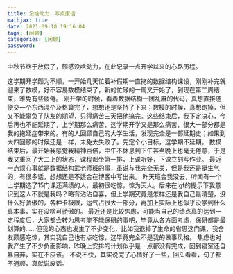 ```yaml
---
title: 没啥动力，写点废话
mathjax: true
date: 2021-09-18 19:16:04
tags: [闲聊]
categories: [闲聊]
password:
---
```


中秋节终于放假了，颇感没啥动力，在此记录一点开学以来的心路历程。

<!-- more -->

这学期开学颇为不顺，一开始几天忙着补假期一直拖的数据结构课设，刚刚补完就迎来了数模，好不容易数模结束了，新的忙碌的一周又开始了，到现在第二周结束，难免有些疲倦。
刚开学的时候，看着数据结构一团乱麻的代码，真想直接随便交一个东西混个及格算完了，想想还是坚持了下来；数模的时候，真想跑掉，但又不能辜负了队友的期望，只得痛苦三天把他搞完。这些结束后，我下定决心，今后再也不能延期了，上学期那么痛苦，这学期开学又是那么痛苦，很大一部分都是我的拖延症带来的。有的人回顾自己的大学生活，发现完全是一部延期史；如果到大四回顾的时候还是一样，未免太失败了。先定个小目标，这学期不延期。
数模结束后，最开始我感觉我精神百倍，中午不休息到下午甚至晚上也毫无倦意，于是我又重回了大二上的状态，课程都坐第一排，上课听好，下课立刻写作业。
最近一点烦心事就是数据结构武老师班的事，虽说与我完全无关，但是我还是挺生气的，有很多话，想想还是不适合在博客中写出来。
昨天班会我没去，听闻有一个上学期选了15门课还满绩的人，最初很吃惊，惊为天人。后来在lgf的提示下我意识到这人不就是我吗？略有沾沾自喜，但上学期究竟是怎样还是我自己最清楚，没什么好骄傲的，各种卡极限，运气占很大一部分，再加上实际上也似乎没学到什么真本事，实在没啥可骄傲的。
最近还是比较焦虑，可能当自己的绩点真的达到一定程度后，大家都会转为思考能不能保研的事吧，毕竟从各方面考虑，保研都是最划算的……但我的心态也发生了不少变化，比如我退掉了生命的省思这门课，我舍友颇感吃惊，其实我自己也有点吃惊，这毕竟完全不是我的做事风格。
焦虑也对我产生了不少负面影响，昨晚上安排的计划似乎是一点都没有完成，回到寝室还自暴自弃，实在不应该。
不说不快，其实说完了心情好了一些，回头看看，句子都不通顺，真就说废话。